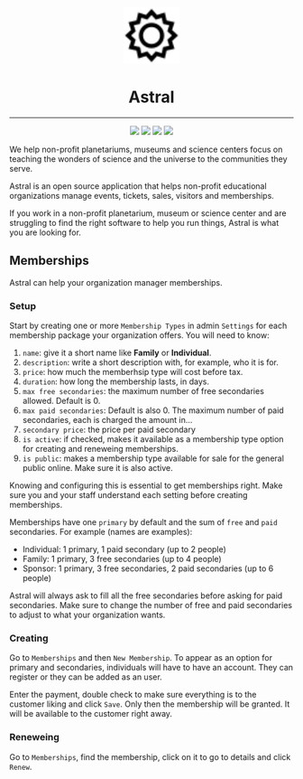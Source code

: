 <p align="center">
  <img src="https://raw.githubusercontent.com/anderfernandes/astral/refs/heads/beta/server/storage/app/public/logo.svg" width="100" />
</p>

<h1 align="center">Astral</h1>

<hr />

<p align="center">
  <img src="https://img.shields.io/badge/version-2.0.0--alpha.0-black" />
  <img src="https://img.shields.io/github/issues/anderfernandes/astral" />
  <img src="https://img.shields.io/github/stars/anderfernandes/astral" />
  <img src="https://img.shields.io/github/license/anderfernandes/astral" />
</p>

We help non-profit planetariums, museums and science centers focus on teaching the wonders of science and the universe to the communities they serve.

Astral is an open source application that helps non-profit educational organizations manage events, tickets, sales, visitors and memberships.

If you work in a non-profit planetarium, museum or science center and are struggling to find the right software to help you run things, Astral is what you are looking for.

## Memberships

Astral can help your organization manager memberships.

### Setup

Start by creating one or more `Membership Types` in admin `Settings` for each membership package your organization offers. You will need to know:

1. `name`: give it a short name like **Family** or **Individual**.
2. `description`: write a short description with, for example, who it is for.
3. `price`: how much the memberhsip type will cost before tax.
4. `duration`: how long the membership lasts, in days.
5. `max free secondaries`: the maximum number of free secondaries allowed. Default is 0.
6. `max paid secondaries`: Default is also 0. The maximum number of paid secondaries, each is charged the amount in...
7. `secondary price`: the price per paid secondary
8. `is active`: if checked, makes it available as a membership type option for creating and reneweing memberships.
9. `is public`: makes a membership type available for sale for the general public online. Make sure it is also active.

Knowing and configuring this is essential to get memberships right. Make sure you and your staff understand each setting before creating memberships.

Memberships have one `primary` by default and the sum of `free` and `paid` secondaries. For example (names are examples):

- Individual: 1 primary, 1 paid secondary (up to 2 people)
- Family: 1 primary, 3 free secondaries (up to 4 people)
- Sponsor: 1 primary, 3 free secondaries, 2 paid secondaries (up to 6 people)

Astral will always ask to fill all the free secondaries before asking for paid secondaries. Make sure to change the number of free and paid secondaries to adjust to what your organization wants.

### Creating

Go to `Memberships` and then `New Membership`. To appear as an option for primary and secondaries, individuals will have to have an account. They can register or they can be added as an user.

Enter the payment, double check to make sure everything is to the customer liking and click `Save`. Only then the membership will be granted. It will be available to the customer right away.

### Reneweing

Go to `Memberships`, find the membership, click on it to go to details and click `Renew`.

